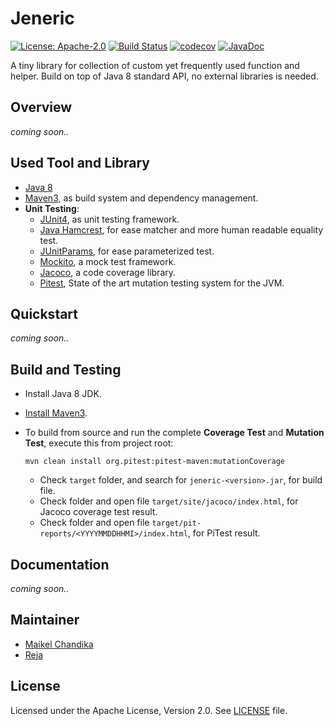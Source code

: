 # Jeneric
[![License: Apache-2.0](https://img.shields.io/badge/license-Apache--2.0-green.svg)](/LICENSE)
[![Build Status](https://travis-ci.org/mkdika/jeneric.svg?branch=master)](https://travis-ci.org/mkdika/jeneric)
[![codecov](https://codecov.io/gh/mkdika/jeneric/branch/master/graph/badge.svg)](https://codecov.io/gh/mkdika/jeneric)
[![JavaDoc](https://img.shields.io/badge/javadoc-html-blue.svg)](/#)

A tiny library for collection of custom yet frequently used function and helper. 
Build on top of Java 8 standard API, no external libraries is needed.


## Overview
_coming soon.._


## Used Tool and Library
- [Java 8](http://www.oracle.com/technetwork/java/javase/downloads/java-archive-javase8-2177648.html)
- [Maven3](https://maven.apache.org/index.html), as build system and dependency management.
- __Unit Testing__:
	- [JUnit4](https://junit.org/junit4/), as unit testing framework.
	- [Java Hamcrest](http://hamcrest.org/JavaHamcrest/), for ease matcher and more human readable equality test.
	- [JUnitParams](https://github.com/Pragmatists/JUnitParams), for ease parameterized test.
	- [Mockito](http://site.mockito.org/), a mock test framework.
	- [Jacoco](https://www.eclemma.org/jacoco/), a code coverage library.
	- [Pitest](http://pitest.org/), State of the art mutation testing system for the JVM.


## Quickstart
_coming soon.._


## Build and Testing
- Install Java 8 JDK.
- [Install Maven3](https://maven.apache.org/install.html).
- To build from source and run the complete __Coverage Test__ and __Mutation Test__, execute this from project root:
	
	```console
	mvn clean install org.pitest:pitest-maven:mutationCoverage
	```
	
	- Check `target` folder, and search for `jeneric-<version>.jar`, for build file.
	- Check folder and open file `target/site/jacoco/index.html`, for Jacoco coverage test result.
	- Check folder and open file `target/pit-reports/<YYYYMMDDHHMI>/index.html`, for PiTest result.


## Documentation
_coming soon.._


## Maintainer
- [Maikel Chandika](https://github.com/mkdika)
- [Reja](https://github.com/zigic88)


## License
Licensed under the Apache License, Version 2.0. See [LICENSE](/LICENSE) file.

